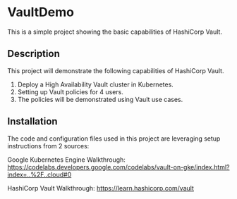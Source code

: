 # VaultDemo

This is a simple project showing the basic capabilities of HashiCorp Vault.

## Description

This project will demonstrate the following capabilities of HashiCorp Vault.
1. Deploy a High Availability Vault cluster in Kubernetes.
2. Setting up Vault policies for 4 users.
3. The policies will be demonstrated using Vault use cases.

## Installation

The code and configuration files used in this project are leveraging setup instructions from 2 sources:

Google Kubernetes Engine Walkthrough: https://codelabs.developers.google.com/codelabs/vault-on-gke/index.html?index=..%2F..cloud#0

HashiCorp Vault Walkthrough: https://learn.hashicorp.com/vault
